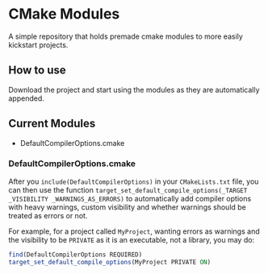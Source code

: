 # CMake Modules

A simple repository that holds premade cmake modules to more easily kickstart projects.

## How to use

Download the project and start using the modules as they are automatically appended.

## Current Modules

- DefaultCompilerOptions.cmake

### DefaultCompilerOptions.cmake

After you `include(DefaultCompilerOptions)` in your `CMakeLists.txt` file, you can then use the
function `target_set_default_compile_options(_TARGET _VISIBILITY _WARNINGS_AS_ERRORS)` to
automatically add compiler options with heavy warnings, custom visibility and whether warnings
should be treated as errors or not.

For example, for a project called `MyProject`, wanting errors as warnings and the visibility to be
`PRIVATE` as it is an executable, not a library, you may do:

```cmake
find(DefaultCompilerOptions REQUIRED)
target_set_default_compile_options(MyProject PRIVATE ON)
```

